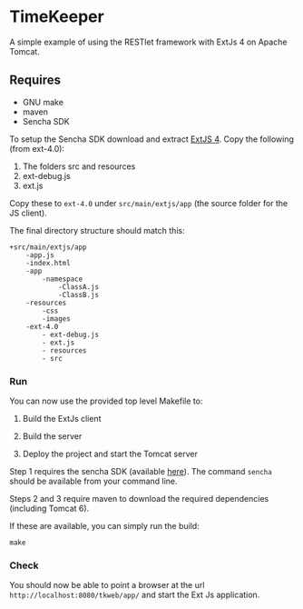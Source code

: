 TimeKeeper
==============================

A simple example of using the RESTlet framework with ExtJs 4 on Apache Tomcat.

## Requires

* GNU make
* maven 
* Sencha SDK

To setup the Sencha SDK download and extract [ExtJS 4](http://www.sencha.com/products/extjs/download/).
Copy the following (from ext-4.0):

1. The folders src and resources
2. ext-debug.js
3. ext.js

Copy these to `ext-4.0` under `src/main/extjs/app` (the source folder for the JS client).

The final directory structure should match this:

	+src/main/extjs/app
		-app.js
		-index.html
		-app
			-namespace
				-ClassA.js
				-ClassB.js
		-resources
			-css
			-images
		-ext-4.0
			- ext-debug.js
			- ext.js
			- resources
			- src

### Run

You can now use the provided top level Makefile to:

1. Build the ExtJs client

2. Build the server

3. Deploy the project and start the Tomcat server

Step 1 requires the sencha SDK (available [here](http://www.sencha.com/products/sdk-tools)).
The command `sencha` should be available from your command line.

Steps 2 and 3 require maven to download the required dependencies (including Tomcat 6).

If these are available, you can simply run the build: 

`make`

### Check

You should now be able to point a browser at the url `http://localhost:8080/tkweb/app/` and start the Ext Js application.
